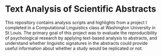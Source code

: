 # Text Analysis of Scientific Abstracts

This repository contains analysis scripts and highlights from a project I completed in a Computational Linguistics class at Washington University in St Louis. The primary goal of this project was to evaluate the reproducibility of psychological research by applying text-based analysis to abstracts, and understand whether linguistic signatures in the abstracts could provide useful information about whether a study would be replicated or not.
